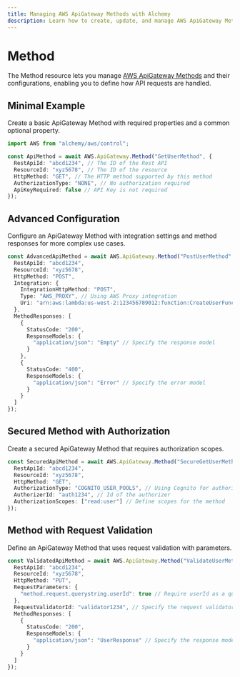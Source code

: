 ```yaml
---
title: Managing AWS ApiGateway Methods with Alchemy
description: Learn how to create, update, and manage AWS ApiGateway Methods using Alchemy Cloud Control.
---
```


# Method

The Method resource lets you manage [AWS ApiGateway Methods](https://docs.aws.amazon.com/apigateway/latest/userguide/) and their configurations, enabling you to define how API requests are handled.

## Minimal Example

Create a basic ApiGateway Method with required properties and a common optional property.

```ts
import AWS from "alchemy/aws/control";

const ApiMethod = await AWS.ApiGateway.Method("GetUserMethod", {
  RestApiId: "abcd1234", // The ID of the Rest API
  ResourceId: "xyz5678", // The ID of the resource
  HttpMethod: "GET", // The HTTP method supported by this method
  AuthorizationType: "NONE", // No authorization required
  ApiKeyRequired: false // API Key is not required
});
```

## Advanced Configuration

Configure an ApiGateway Method with integration settings and method responses for more complex use cases.

```ts
const AdvancedApiMethod = await AWS.ApiGateway.Method("PostUserMethod", {
  RestApiId: "abcd1234",
  ResourceId: "xyz5678",
  HttpMethod: "POST",
  Integration: {
    IntegrationHttpMethod: "POST",
    Type: "AWS_PROXY", // Using AWS Proxy integration
    Uri: "arn:aws:lambda:us-west-2:123456789012:function:CreateUserFunction" // Lambda function URI
  },
  MethodResponses: [
    {
      StatusCode: "200",
      ResponseModels: {
        "application/json": "Empty" // Specify the response model
      }
    },
    {
      StatusCode: "400",
      ResponseModels: {
        "application/json": "Error" // Specify the error model
      }
    }
  ]
});
```

## Secured Method with Authorization

Create a secured ApiGateway Method that requires authorization scopes.

```ts
const SecuredApiMethod = await AWS.ApiGateway.Method("SecureGetUserMethod", {
  RestApiId: "abcd1234",
  ResourceId: "xyz5678",
  HttpMethod: "GET",
  AuthorizationType: "COGNITO_USER_POOLS", // Using Cognito for authorization
  AuthorizerId: "auth1234", // Id of the authorizer
  AuthorizationScopes: ["read:user"] // Define scopes for the method
});
```

## Method with Request Validation

Define an ApiGateway Method that uses request validation with parameters.

```ts
const ValidatedApiMethod = await AWS.ApiGateway.Method("ValidateUserMethod", {
  RestApiId: "abcd1234",
  ResourceId: "xyz5678",
  HttpMethod: "PUT",
  RequestParameters: {
    "method.request.querystring.userId": true // Require userId as a query parameter
  },
  RequestValidatorId: "validator1234", // Specify the request validator
  MethodResponses: [
    {
      StatusCode: "200",
      ResponseModels: {
        "application/json": "UserResponse" // Specify the response model
      }
    }
  ]
});
```